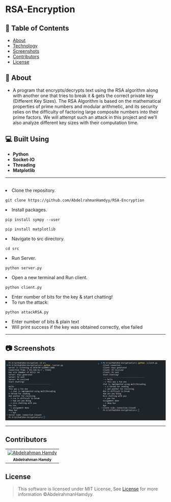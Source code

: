 # RSA-Encryption

## 📝 Table of Contents

- [About](#about)
- [Technology](#tech)
- [Screenshots](#Screenshots)
- [Contributors](#Contributors)
- [License](#license)

## 📙 About <a name = "about"></a>

- A program that encrypts/decrypts text using the RSA algorithm along with another one that tries to break it & gets the correct private key (Different Key Sizes). The RSA Algorithm is based on the mathematical properties of prime numbers and modular arithmetic, and its security relies on the difficulty of factoring large composite numbers into their prime factors. We will attempt such an attack in this project and we’ll also analyze different key sizes with their computation time.

## 💻 Built Using <a name = "tech"></a>

- **Python**
- **Socket-IO**
- **Threading**
- **Matplotlib**

<hr>
<br>

<li>Clone the repository.

<br>

```
git clone https://github.com/AbdelrahmanHamdyy/RSA-Encryption
```

<li>Install packages.

<br>

```
pip install sympy --user
```

```
pip install matplotlib
```

<li>Navigate to src directory.

<br>

```
cd src
```

<li>Run Server.

<br>

```
python server.py
```

<li>Open a new terminal and Run client.

<br>

```
python client.py
```

<li>Enter number of bits for the key & start chatting!

<br>

<li>To run the attack:

<br>

```
python attackRSA.py
```

<li>Enter number of bits & plain text

<li>Will print success if the key was obtained correctly, else failed

<br>

<hr>

## 📷 Screenshots <a name = "Screenshots"></a>

<div align="center">
   <img src="Screenshots/Chat.jpg"></a>
   <hr>
</div>

## Contributors <a name = "Contributors"></a>

<table>
  <tr>
    <td align="center">
    <a href="https://github.com/AbdelrahmanHamdyy" target="_blank">
    <img src="https://avatars.githubusercontent.com/u/67989900?v=4" width="150px;" alt="Abdelrahman Hamdy"/>
    <br />
    <sub><b>Abdelrahman Hamdy</b></sub></a>
    </td>
  </tr>
 </table>

## License <a name = "license"></a>

> This software is licensed under MIT License, See [License](https://github.com/AbdelrahmanHamdyy/RSA-Encryption/blob/main/LICENSE) for more information ©AbdelrahmanHamdyy.
